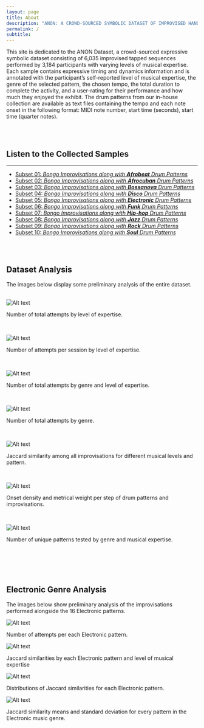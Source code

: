 ```yaml
---
layout: page
title: About
description: "ANON: A CROWD-SOURCED SYMBOLIC DATASET OF IMPROVISED HAND PERCUSSION RHYTHMS PAIRED WITH DRUM"
permalink: /
subtitle: 
---
```


This site is dedicated to the ANON Dataset, a crowd-sourced expressive symbolic dataset consisting of 6,035 improvised tapped sequences performed by 3,184 participants with varying levels of musical expertise. Each sample contains expressive timing and dynamics information and is annotated with the participant’s self-reported level of musical expertise, the genre of the selected pattern, the chosen tempo, the total duration to complete the activity, and a user-rating for their performance and how much they enjoyed the exhibit. The drum patterns from our in-house collection are available as text files containing the tempo and each note onset in the following format: MIDI note number, start time (seconds), start time (quarter notes). 

<br> <!-- Add vertical space here -->
<br> <!-- Add vertical space here -->

## **Listen to the Collected Samples**

---
- [Subset 01: _Bongo Improvisations along with **Afrobeat** Drum Patterns_]({{site.baseurl}}/explore/afrobeat/)
- [Subset 02: _Bongo Improvisations along with **Afrocuban** Drum Patterns_]({{site.baseurl}}/explore/afrocuban/)
- [Subset 03: _Bongo Improvisations along with **Bossanova** Drum Patterns_]({{site.baseurl}}/explore/bossanova/)
- [Subset 04: _Bongo Improvisations along with **Disco** Drum Patterns_]({{site.baseurl}}/explore/disco/)
- [Subset 05: _Bongo Improvisations along with **Electronic** Drum Patterns_]({{site.baseurl}}/explore/electronic/)
- [Subset 06: _Bongo Improvisations along with **Funk** Drum Patterns_]({{site.baseurl}}/explore/funk/)
- [Subset 07: _Bongo Improvisations along with **Hip-hop** Drum Patterns_]({{site.baseurl}}/explore/hip-hop/)
- [Subset 08: _Bongo Improvisations along with **Jazz** Drum Patterns_]({{site.baseurl}}/explore/jazz/)
- [Subset 09: _Bongo Improvisations along with **Rock** Drum Patterns_]({{site.baseurl}}/explore/rock/)
- [Subset 10: _Bongo Improvisations along with **Soul** Drum Patterns_]({{site.baseurl}}/explore/soul/)

<br> <!-- Add vertical space here -->
<br> <!-- Add vertical space here -->


## **Dataset Analysis**

The images below display some preliminary analysis of the entire dataset.
<br> <!-- Add vertical space here -->
<br> <!-- Add vertical space here -->

![Alt text](../assets/img/analysis/attempts_by_expertise_histogram.png)
<figcaption>Number of total attempts by level of expertise.</figcaption>

<br> <!-- Add vertical space here -->

![Alt text](../assets/img/analysis/attempts_by_expertise_plot.png)
<figcaption>Number of attempts per session by level of expertise.</figcaption>

<br> <!-- Add vertical space here -->

![Alt text](../assets/img/analysis/attempts_by_genre_and_exp_heatmap.png)
<figcaption>Number of total attempts by genre and level of expertise.</figcaption>

<br> <!-- Add vertical space here -->

![Alt text](../assets/img/analysis/attempts_by_genre_histogram.png)
<figcaption>Number of total attempts by genre.</figcaption>

<br> <!-- Add vertical space here -->

![Alt text](../assets/img/analysis/jaccard_by_exp_and_pattern_heatmap.png)
<figcaption>Jaccard similarity among all improvisations for different musical levels and pattern.</figcaption>

<br> <!-- Add vertical space here -->

![Alt text](../assets/img/analysis/step_density_of_improv_and_drum_patterns.png)
<figcaption>Onset density and metrical weight per step of drum patterns and improvisations.</figcaption>

<br> <!-- Add vertical space here -->

![Alt text](../assets/img/analysis/unique_patterns_by_genre_and_exp_heatmap.png)
<figcaption>Number of unique patterns tested by genre and musical expertise.</figcaption>

<br> <!-- Add vertical space here -->
<br> <!-- Add vertical space here -->
<br> <!-- Add vertical space here -->
<br> <!-- Add vertical space here -->


## **Electronic Genre Analysis**

The images below show preliminary analysis of the improvisations performed alongside the 16 Electronic patterns.

![Alt text](../assets/img/analysis/attempts_per_electronic_pattern_histogram.png)
<figcaption>Number of attempts per each Electronic pattern.</figcaption>

![Alt text](../assets/img/analysis/jaccard_by_exp_and_pattern_heatmap.png)
<figcaption>Jaccard similarities by each Electronic pattern and level of musical expertise</figcaption>

![Alt text](../assets/img/analysis/jaccard_dist_for_each_electronic_pattern.png)
<figcaption>Distributions of Jaccard similarities for each Electronic pattern.</figcaption>

![Alt text](../assets/img/analysis/electronic_jaccard_mean_std.png)
<figcaption>Jaccard similarity means and standard deviation for every pattern in the Electronic music genre.</figcaption>
